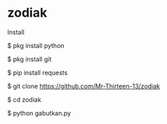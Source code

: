 # zodiak
Install 

$ pkg install python 

$ pkg install git 

$ pip install requests 

$ git clone https://github.com/Mr-Thirteen-13/zodiak 

$ cd zodiak 

$ python gabutkan.py
